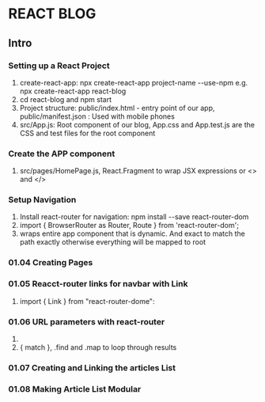 # REACT BLOG
## Intro
### Setting up a React Project
1. create-react-app: npx create-react-app project-name --use-npm e.g. npx create-react-app react-blog
2. cd react-blog and npm start
3. Project structure: public/index.html - entry point of our app, public/manifest.json : Used with mobile phones
4. src/App.js: Root component of our blog, App.css and App.test.js are the CSS and test files for the root component

### Create the APP component
1. src/pages/HomePage.js, React.Fragment to wrap JSX expressions or <> and </>

### Setup Navigation
1. Install react-router for navigation: npm install --save react-router-dom
2. import { BrowserRouter as Router, Route } from 'react-router-dom';
3. <Router/> wraps entire app component that is dynamic. And exact to match the path exactly otherwise everything will be mapped to root

### 01.04 Creating Pages

### 01.05 Reacct-router links for navbar with Link
1. import { Link } from "react-router-dome":

### 01.06 URL parameters with react-router
1. <Route path="/article:name" component={ArticlePage} exact />
2. { match }, .find and .map to loop through results

### 01.07 Creating and Linking the articles List

### 01.08 Making Article List Modular